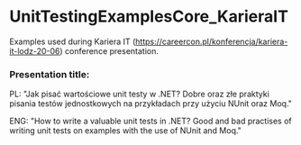 # UnitTestingExamplesCore_KarieraIT
Examples used during Kariera IT (https://careercon.pl/konferencja/kariera-it-lodz-20-06) conference presentation.

### Presentation title:
PL: "Jak pisać wartościowe unit testy w .NET? Dobre oraz złe praktyki pisania testów jednostkowych na przykładach przy użyciu NUnit oraz Moq."

ENG: "How to write a valuable unit tests in .NET? Good and bad practises of writing unit tests on examples with the use of NUnit and Moq."
